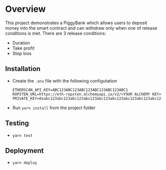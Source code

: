 # Overview

This project demonstrates a PiggyBank which allows users to deposit money into the smart contract and can withdraw only when
one of release conditions is met. There are 3 release conditions:

- Duration
- Take profit
- Stop loss

## Installation

- Create the `.env` file with the following configutation

  ```
  ETHERSCAN_API_KEY=ABC123ABC123ABC123ABC123ABC123ABC1
  ROPSTEN_URL=https://eth-ropsten.alchemyapi.io/v2/<YOUR ALCHEMY KEY>
  PRIVATE_KEY=0xabc123abc123abc123abc123abc123abc123abc123abc123abc123abc123abc1

  ```

- Run `yarn install` from the project folder

## Testing

- `yarn test`

## Deployment

- `yarn deploy`
